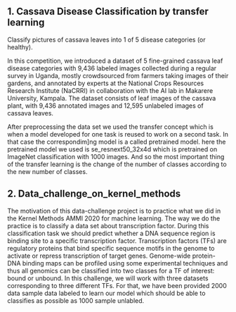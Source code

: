 ## 1.  Cassava Disease Classification by transfer learning
Classify pictures of cassava leaves into 1 of 5 disease categories (or healthy).

In this competition, we introduced a dataset of 5 fine-grained cassava leaf disease categories with 9,436 labeled images collected during a regular survey in Uganda, mostly crowdsourced from farmers taking images of their gardens, and annotated by experts at the National Crops Resources Research Institute (NaCRRI) in collaboration with the AI lab in Makarere University, Kampala.
The dataset consists of leaf images of the cassava plant, with 9,436 annotated images and 12,595 unlabeled images of cassava leaves.

After preprocessing the data set we used the transfer concept which is when a model developed for one task is reused to work on a second task. In that case the correspondim]ng model is a called pretrained model.
here the pretrained model we used is se_resnext50_32x4d which is pretrained on ImageNet classification  with 1000 images. And so the most important thing of the transfer learning is the change of the number of classes according to the new number of classes. 



## 2.  Data_challenge_on_kernel_methods

The motivation of this data-challenge project is to practice what we did in the Kernel Methods AMMI 2020 for machine learning.
The way we do the practice is to classify a data set about transcription factor. During this classification task we should predict whether a DNA sequence region 
is binding site to a specific transcription factor.
Transcription factors (TFs) are regulatory proteins that bind specific sequence motifs in the genome to activate or repress transcription of target genes.
Genome-wide protein-DNA binding maps can be profiled using some experimental techniques and thus all genomics can be classified into two classes for a TF of interest: 
bound or unbound.
In this challenge, we will work with three datasets corresponding to three different TFs.
For that, we have been provided 2000 data sample data labeled to learn our model which should be able to classifies as possible as 1000 sample unlabled.
